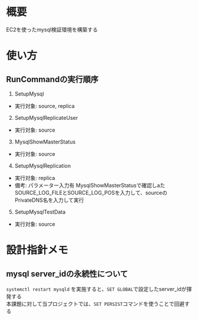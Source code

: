 # 概要
EC2を使ったmysql検証環境を構築する

# 使い方

## RunCommandの実行順序
1. SetupMysql
  * 実行対象: source, replica
2. SetupMysqlReplicateUser
  * 実行対象: source
3. MysqlShowMasterStatus
  * 実行対象: source
4. SetupMysqlReplication
  * 実行対象: replica 
  * 備考: パラメーター入力有 MysqlShowMasterStatusで確認しaたSOURCE_LOG_FILEとSOURCE_LOG_POSを入力して、sourceのPrivateDNS名を入力して実行
5. SetupMysqlTestData
  * 実行対象: source

# 設計指針メモ

## mysql server_idの永続性について
`systemctl restart mysqld` を実施すると、`SET GLOBAL`で設定したserver_idが揮発する<br>
本課題に対して当プロジェクトでは、`SET PERSIST`コマンドを使うことで回避する
